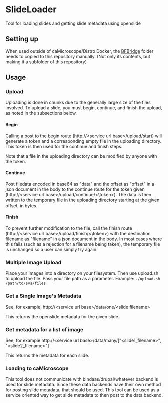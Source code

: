 # SlideLoader
Tool for loading slides and getting slide metadata using openslide

## Setting up

When used outside of caMicroscope/Distro Docker, the [BFBridge](https://github.com/camicroscope/BFBridge) folder needs to copied to this repository manually. (Not only its contents, but making it a subfolder of this repository)

## Usage

### Upload

Uploading is done in chunks due to the generally large size of the files involved. To upload a slide, you must begin, continue, and finish the upload, as noted in the subsections below.

#### Begin

Calling a post to the begin route (http://\<service url base\>/upload/start) will generate a token and a corresponding empty file in the uploading directory. This token is then used for the continue and finish steps.

Note that a file in the uploading directory can be modified by anyone with the token.

#### Continue

Post filedata encoded in base64 as "data" and the offset as "offset" in a json document in the body to the continue route for the token given (http://\<service url base\>/upload/continue/<\token\>). The data is then written to the temporary file in the uploading directory starting at the given offset, in bytes.

#### Finish

To prevent further modification to the file, call the finish route (http://\<service url base\>/upload/finish/<\token\>) with the destination filename as "filename" in a json document in the body. In most cases where this fails (such as a rejection for a filename being taken), the temporary file is unchanged so a user can simply try again.

### Multiple Image Upload
Place your images into a directory on your filesystem.
Then use upload.sh to upload the file.  Pass your file path as a parameter.
Example: `./upload.sh /path/to/svs/files`

### Get a Single Image's Metadata

See, for example, http://\<service url base\>/data/one/\<slide filename\>

This returns the openslide metadata for the given slide.
### Get metadata for a list of image

See, for example http://\<service url base\>/data/many/["\<slide1_filename\>", "\<slide2_filename\>"]

This returns the metadata for each slide.

### Loading to caMicroscope

This tool does not communicate with bindaas/drupal/whatever backend is used for slide metadata. Since these data backends have their own method for posting slide metadata, that should be used. This tool can be used as a service oriented way to get slide metadata to then post to the data backend.
